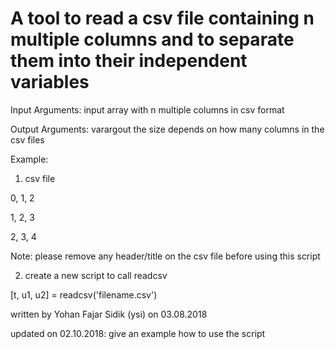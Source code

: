 # A tool to read a csv file containing n multiple columns and to separate them into their independent variables

Input Arguments:
input          array with n multiple columns in csv format
   
Output Arguments:
varargout      the size depends on how many columns in the csv files

Example:
1. csv file

0, 1, 2

1, 2, 3

2, 3, 4

Note: please remove any header/title on the csv file before using this script

2. create a new script to call readcsv

[t, u1, u2]        = readcsv('filename.csv')

written by Yohan Fajar Sidik (ysi) on 03.08.2018

updated on 02.10.2018: give an example how to use the script

